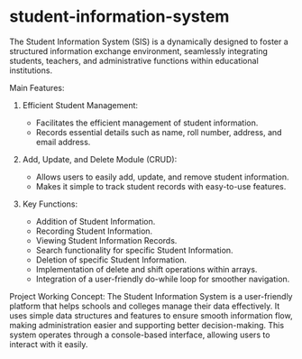 # student-information-system

The Student Information System (SIS) is a dynamically designed to foster a structured information exchange environment, seamlessly integrating students, teachers, and administrative functions within educational institutions.

Main Features:

1. Efficient Student Management:
   - Facilitates the efficient management of student information.
   - Records essential details such as name, roll number, address, and email address.

2. Add, Update, and Delete Module (CRUD):
   - Allows users to easily add, update, and remove student information.
   - Makes it simple to track student records with easy-to-use features.

3. Key Functions:
   - Addition of Student Information.
   - Recording Student Information.
   - Viewing Student Information Records.
   - Search functionality for specific Student Information.
   - Deletion of specific Student Information.
   - Implementation of delete and shift operations within arrays.
   - Integration of a user-friendly do-while loop for smoother navigation.

Project Working Concept:
The Student Information System is a user-friendly platform that helps schools and colleges manage their data effectively. It uses simple data structures and features to ensure smooth information flow, making administration easier and supporting better decision-making. This system operates through a console-based interface, allowing users to interact with it easily.
